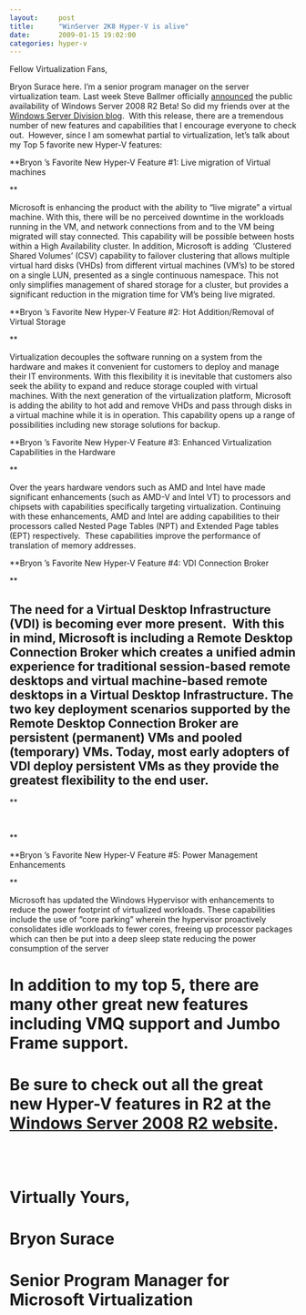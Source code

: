 ```yaml
---
layout:     post
title:      "WinServer 2K8 Hyper-V is alive"
date:       2009-01-15 19:02:00
categories: hyper-v
---
```

Fellow Virtualization Fans,

Bryon Surace here. I’m a senior program manager on the server virtualization team. Last week Steve Ballmer officially [announced](http://www.microsoft.com/presspass/press/2009/jan09/01-07CES09PR.mspx) the public availability of Windows Server 2008 R2 Beta! So did my friends over at the [Windows Server Division blog](http://blogs.technet.com/windowsserver/archive/2009/01/07/announcing-windows-server-2008-r2-beta.aspx).  With this release, there are a tremendous number of new features and capabilities that I encourage everyone to check out.  However, since I am somewhat partial to virtualization, let’s talk about my Top 5 favorite new Hyper-V features:

 **Bryon ’s Favorite New Hyper-V Feature #1: Live migration of Virtual machines

**

Microsoft is enhancing the product with the ability to “live migrate” a virtual machine. With this, there will be no perceived downtime in the workloads running in the VM, and network connections from and to the VM being migrated will stay connected. This capability will be possible between hosts within a High Availability cluster. In addition, Microsoft is adding  ‘Clustered Shared Volumes’ (CSV) capability to failover clustering that allows multiple virtual hard disks (VHDs) from different virtual machines (VM’s) to be stored on a single LUN, presented as a single continuous namespace. This not only simplifies management of shared storage for a cluster, but provides a significant reduction in the migration time for VM’s being live migrated. 

**Bryon ’s Favorite New Hyper-V Feature #2: Hot Addition/Removal of Virtual Storage

**

Virtualization decouples the software running on a system from the hardware and makes it convenient for customers to deploy and manage their IT environments. With this flexibility it is inevitable that customers also seek the ability to expand and reduce storage coupled with virtual machines. With the next generation of the virtualization platform, Microsoft is adding the ability to hot add and remove VHDs and pass through disks in a virtual machine while it is in operation. This capability opens up a range of possibilities including new storage solutions for backup. 

**Bryon ’s Favorite New Hyper-V Feature #3: Enhanced Virtualization Capabilities in the Hardware

**

Over the years hardware vendors such as AMD and Intel have made significant enhancements (such as AMD-V and Intel VT) to processors and chipsets with capabilities specifically targeting virtualization. Continuing with these enhancements, AMD and Intel are adding capabilities to their processors called Nested Page Tables (NPT) and Extended Page tables (EPT) respectively.  These capabilities improve the performance of translation of memory addresses.

 **Bryon ’s Favorite New Hyper-V Feature #4: VDI Connection Broker

**

## The need for a Virtual Desktop Infrastructure (VDI) is becoming ever more present.  With this in mind, Microsoft is including a Remote Desktop Connection Broker which creates a unified admin experience for traditional session-based remote desktops and virtual machine-based remote desktops in a Virtual Desktop Infrastructure. The two key deployment scenarios supported by the Remote Desktop Connection Broker are persistent (permanent) VMs and pooled (temporary) VMs. Today, most early adopters of VDI deploy persistent VMs as they provide the greatest flexibility to the end user.

 **

 

**

 **Bryon ’s Favorite New Hyper-V Feature #5: Power Management Enhancements

**

Microsoft has updated the Windows Hypervisor with enhancements to reduce the power footprint of virtualized workloads. These capabilities include the use of “core parking” wherein the hypervisor proactively consolidates idle workloads to fewer cores, freeing up processor packages which can then be put into a deep sleep state reducing the power consumption of the server

# In addition to my top 5, there are many other great new features including VMQ support and Jumbo Frame support.

# Be sure to check out all the great new Hyper-V features in R2 at the [Windows Server 2008 R2 website](http://www.microsoft.com/windowsserver2008/en/us/r2.aspx).

# 

 

# Virtually Yours,

# Bryon Surace 

# Senior Program Manager for Microsoft Virtualization
